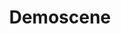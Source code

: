 ---
title: Demoscene
crosslinks:
- renoise
- delusionalartists
- autotldr
- learnprogramming
- indiegames
---